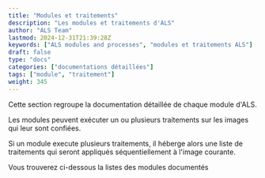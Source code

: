 ```yaml
---
title: "Modules et traitements"
description: "Les modules et traitements d'ALS"
author: "ALS Team"
lastmod: 2024-12-31T21:39:28Z
keywords: ["ALS modules and processes", "modules et traitements ALS"]
draft: false
type: "docs"
categories: ["documentations détaillées"]
tags: ["module", "traitement"]
weight: 345
---
```


Cette section regroupe la documentation détaillée de chaque module d'ALS.

Les modules peuvent exécuter un ou plusieurs traitements sur les images qui leur sont confiées.

Si un module execute plusieurs traitements, il héberge alors une liste de traitements qui seront appliqués 
séquentiellement à l'image courante.

Vous trouverez ci-dessous la listes des modules documentés